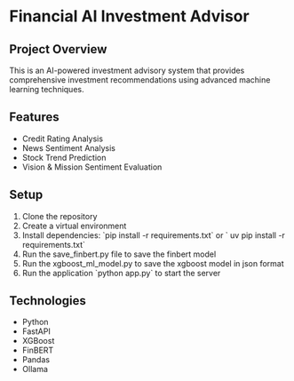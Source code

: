# Financial AI Investment Advisor

## Project Overview
This is an AI-powered investment advisory system that provides comprehensive investment recommendations using advanced machine learning techniques.

## Features
- Credit Rating Analysis
- News Sentiment Analysis
- Stock Trend Prediction
- Vision & Mission Sentiment Evaluation

## Setup
1. Clone the repository
2. Create a virtual environment
3. Install dependencies: \`pip install -r requirements.txt\` or \` uv pip install -r requirements.txt\`
4. Run the save_finbert.py file to save the finbert model
5. Run the xgboost_ml_model.py to save the xgboost model in json format
6. Run the application \`python app.py\` to start the server

## Technologies
- Python
- FastAPI
- XGBoost
- FinBERT
- Pandas
- Ollama